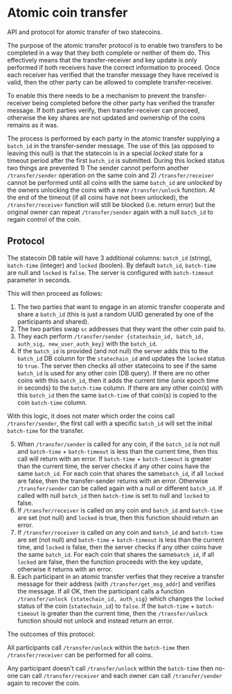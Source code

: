 # Atomic coin transfer

API and protocol for atomic transfer of two statecoins. 

The purpose of the atomic transfer protocol is to enable two transfers to be completed in a way that they both complete or neither of them do. This effectively means that the transfer-receiver and key update is only performed if both receivers have the correct information to proceed. Once each receiver has verified that the transfer message they have received is valid, then the other party can be allowed to complete transfer-receiver. 

To enable this there needs to be a mechanism to prevent the transfer-receiver being completed before the other party has verified the transfer message. If both parties verify, then transfer-receiver can proceed, otherwise the key shares are not updated and ownership of the coins remains as it was. 

The process is performed by each party in the atomic transfer supplying a `batch_id` in the transfer-sender message. The use of this (as opposed to leaving this null) is that the statecoin is in a special *locked* state for a timeout period after the first `batch_id` is submitted. During this locked status two things are prevented 1) The sender cannot perform another `/transfer/sender` operation on the same coin and 2) `/transfer/receiver` cannot be performed until all coins with the same `batch_id` are *unlocked* by the owners unlocking the coins with a new `/transfer/unlock` function. At the end of the timeout (if all coins have not been unlocked), the `/transfer/receiver` function will still be blocked (i.e. return error) but the original owner can repeat `/transfer/sender` again with a null `batch_id` to regain control of the coin. 

## Protocol

The statecoin DB table will have 3 additional columns: `batch_id` (string), `batch-time` (integer) and `locked` (boolen). By default `batch_id`, `batch-time` are null and `locked` is `false`. The server is configured with `batch-timeout` parameter in seconds. 

This will then proceed as follows:

1. The two parties that want to engage in an atomic transfer cooperate and share a `batch_id` (this is just a random UUID generated by one of the participants and shared). 
2. The two parties swap `sc` addresses that they want the other coin paid to. 
3. They each perform `/transfer/sender {statechain_id, batch_id, auth_sig, new_user_auth_key}` with the `batch_id`. 
4. If the `batch_id` is provided (and not null) the server adds this to the `batch_id` DB column for the `statechain_id` and updates the `locked` status to `true`. 
The server then checks all other statecoins to see if the same `batch_id` is used for any other coin (DB query). 
If there are no other coins with this `batch_id`, then it adds the current time (unix epoch time in seconds) to the `batch-time` column. 
If there are any other coin(s) with this `batch_id` then the same `batch-time` of that coin(s) is copied to the coin `batch-time` column. 

With this logic, it does not mater which order the coins call `/transfer/sender`, the first call with a specific `batch_id` will set the initial `batch-time` for the transfer. 

5. When `/transfer/sender` is called for any coin, if the `batch_id` is not null and `batch-time` + `batch-timeout` is less than the current time, then this call will return with an error.
If `batch-time` + `batch-timeout` is greater than the current time, the server checks if any other coins have the same `batch_id`. For each coin that shares the same`batch_id`, if all `locked` are false, then the transfer-sender returns with an error. 
Otherwise `/transfer/sender` can be called again with a null or different `batch_id`. If called with null `batch_id` then `batch-time` is set to null and `locked` to false. 
6. If `/transfer/receiver` is called on any coin and `batch_id` and `batch-time` are set (not null) and `locked` is true, then this function should return an error. 
8. If `/transfer/receiver` is called on any coin and `batch_id` and `batch-time` are set (not null) and `batch-time` + `batch-timeout` is less than the current time, and `locked` is false, then the server checks if any other coins have the same `batch_id`. For each coin that shares the same`batch_id`, if all `locked` are false, then the function proceeds with the key update, otherwise it returns with an error. 
9. Each participant in an atomic transfer verfies that they receive a transfer message for their address (with `/transfer/get_msg_addr`) and verifies the message. If all OK, then the participant calls a function `/transfer/unlock {statechain_id, auth_sig}` which changes the `locked` status of the coin (`statechain_id`) to `false`. 
If the `batch-time` + `batch-timeout` is greater than the current time, then the `/transfer/unlock` function should not unlock and instead return an error. 

The outcomes of this protocol:

All participants call `/transfer/unlock` within the `batch-time` then `/transfer/receiver` can be performed for all coins. 

Any participant doesn't call `/transfer/unlock` within the `batch-time` then no-one can call  `/transfer/receiver` and each owner can call `/transfer/sender` again to recover the coin. 